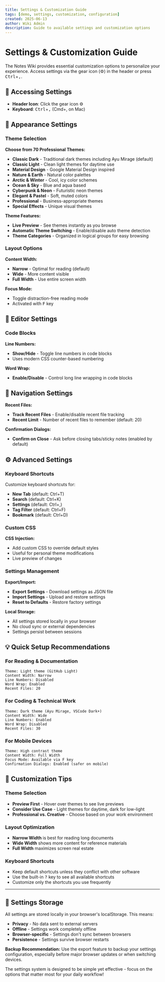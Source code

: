 ```yaml
---
title: Settings & Customization Guide
tags: [demo, settings, customization, configuration]
created: 2025-06-13
author: Wiki Admin
description: Guide to available settings and customization options
---
```


# Settings & Customization Guide

The Notes Wiki provides essential customization options to personalize your experience. Access settings via the gear icon (⚙️) in the header or press <kbd>Ctrl</kbd>+<kbd>,</kbd>.

## 🚀 Accessing Settings

- **Header Icon**: Click the gear icon ⚙️
- **Keyboard**: <kbd>Ctrl</kbd>+<kbd>,</kbd> (Cmd+, on Mac)

## 🎨 Appearance Settings

### Theme Selection

**Choose from 70 Professional Themes:**
- **Classic Dark** - Traditional dark themes including Ayu Mirage (default)
- **Classic Light** - Clean light themes for daytime use
- **Material Design** - Google Material Design inspired
- **Nature & Earth** - Natural color palettes
- **Arctic & Winter** - Cool, icy color schemes
- **Ocean & Sky** - Blue and aqua based
- **Cyberpunk & Neon** - Futuristic neon themes
- **Elegant & Pastel** - Soft, muted colors
- **Professional** - Business-appropriate themes
- **Special Effects** - Unique visual themes

**Theme Features:**
- **Live Preview** - See themes instantly as you browse
- **Automatic Theme Switching** - Enable/disable auto theme detection
- **Theme Categories** - Organized in logical groups for easy browsing

### Layout Options

**Content Width:**
- **Narrow** - Optimal for reading (default)
- **Wide** - More content visible
- **Full Width** - Use entire screen width

**Focus Mode:**
- Toggle distraction-free reading mode
- Activated with <kbd>F</kbd> key

## 📝 Editor Settings

### Code Blocks

**Line Numbers:**
- **Show/Hide** - Toggle line numbers in code blocks
- Uses modern CSS counter-based numbering

**Word Wrap:**
- **Enable/Disable** - Control long line wrapping in code blocks

## 🧭 Navigation Settings

**Recent Files:**
- **Track Recent Files** - Enable/disable recent file tracking
- **Recent Limit** - Number of recent files to remember (default: 20)

**Confirmation Dialogs:**
- **Confirm on Close** - Ask before closing tabs/sticky notes (enabled by default)

## ⚙️ Advanced Settings

### Keyboard Shortcuts

Customize keyboard shortcuts for:
- **New Tab** (default: Ctrl+T)
- **Search** (default: Ctrl+K)
- **Settings** (default: Ctrl+,)
- **Tag Filter** (default: Ctrl+F)
- **Bookmark** (default: Ctrl+D)

### Custom CSS

**CSS Injection:**
- Add custom CSS to override default styles
- Useful for personal theme modifications
- Live preview of changes

### Settings Management

**Export/Import:**
- **Export Settings** - Download settings as JSON file
- **Import Settings** - Upload and restore settings
- **Reset to Defaults** - Restore factory settings

**Local Storage:**
- All settings stored locally in your browser
- No cloud sync or external dependencies
- Settings persist between sessions

## 💡 Quick Setup Recommendations

### For Reading & Documentation
```
Theme: Light theme (GitHub Light)
Content Width: Narrow
Line Numbers: Disabled
Word Wrap: Enabled
Recent Files: 20
```

### For Coding & Technical Work
```
Theme: Dark theme (Ayu Mirage, VSCode Dark+)
Content Width: Wide
Line Numbers: Enabled
Word Wrap: Disabled
Recent Files: 30
```

### For Mobile Devices
```
Theme: High contrast theme
Content Width: Full Width
Focus Mode: Available via F key
Confirmation Dialogs: Enabled (safer on mobile)
```

## 🔧 Customization Tips

### Theme Selection
- **Preview First** - Hover over themes to see live previews
- **Consider Use Case** - Light themes for daytime, dark for low-light
- **Professional vs. Creative** - Choose based on your work environment

### Layout Optimization
- **Narrow Width** is best for reading long documents
- **Wide Width** shows more content for reference materials
- **Full Width** maximizes screen real estate

### Keyboard Shortcuts
- Keep default shortcuts unless they conflict with other software
- Use the built-in <kbd>?</kbd> key to see all available shortcuts
- Customize only the shortcuts you use frequently

---

## 💾 Settings Storage

All settings are stored locally in your browser's localStorage. This means:
- **Privacy** - No data sent to external servers
- **Offline** - Settings work completely offline
- **Browser-specific** - Settings don't sync between browsers
- **Persistence** - Settings survive browser restarts

**Backup Recommendation:** Use the export feature to backup your settings configuration, especially before major browser updates or when switching devices.

The settings system is designed to be simple yet effective - focus on the options that matter most for your daily workflow!